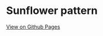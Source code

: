 # Sunflower pattern
[View on Github Pages](https://nocturnalpenguin.github.io/challenge-sunflower/)
